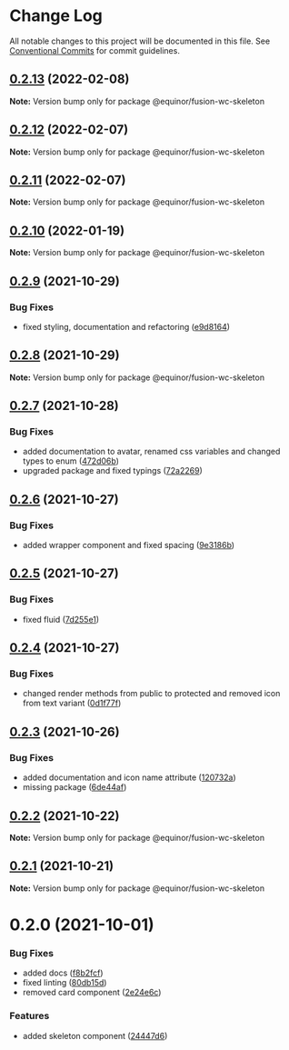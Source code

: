 # Change Log

All notable changes to this project will be documented in this file.
See [Conventional Commits](https://conventionalcommits.org) for commit guidelines.

## [0.2.13](https://github.com/equinor/fusion-web-components/compare/@equinor/fusion-wc-skeleton@0.2.12...@equinor/fusion-wc-skeleton@0.2.13) (2022-02-08)

**Note:** Version bump only for package @equinor/fusion-wc-skeleton





## [0.2.12](https://github.com/equinor/fusion-web-components/compare/@equinor/fusion-wc-skeleton@0.2.11...@equinor/fusion-wc-skeleton@0.2.12) (2022-02-07)

**Note:** Version bump only for package @equinor/fusion-wc-skeleton





## [0.2.11](https://github.com/equinor/fusion-web-components/compare/@equinor/fusion-wc-skeleton@0.2.10...@equinor/fusion-wc-skeleton@0.2.11) (2022-02-07)

**Note:** Version bump only for package @equinor/fusion-wc-skeleton





## [0.2.10](https://github.com/equinor/fusion-web-components/compare/@equinor/fusion-wc-skeleton@0.2.9...@equinor/fusion-wc-skeleton@0.2.10) (2022-01-19)

**Note:** Version bump only for package @equinor/fusion-wc-skeleton





## [0.2.9](https://github.com/equinor/fusion-web-components/compare/@equinor/fusion-wc-skeleton@0.2.8...@equinor/fusion-wc-skeleton@0.2.9) (2021-10-29)


### Bug Fixes

* fixed styling, documentation and refactoring ([e9d8164](https://github.com/equinor/fusion-web-components/commit/e9d816498e839419af1cbc86041584ee87e59d26))





## [0.2.8](https://github.com/equinor/fusion-web-components/compare/@equinor/fusion-wc-skeleton@0.2.7...@equinor/fusion-wc-skeleton@0.2.8) (2021-10-29)

**Note:** Version bump only for package @equinor/fusion-wc-skeleton





## [0.2.7](https://github.com/equinor/fusion-web-components/compare/@equinor/fusion-wc-skeleton@0.2.6...@equinor/fusion-wc-skeleton@0.2.7) (2021-10-28)


### Bug Fixes

* added documentation to avatar, renamed css variables and changed types to enum ([472d06b](https://github.com/equinor/fusion-web-components/commit/472d06b492642b87aea7c8d04fe2295f626ebb60))
* upgraded package and fixed typings ([72a2269](https://github.com/equinor/fusion-web-components/commit/72a226969cd30445d608cc98be1e61806886936d))





## [0.2.6](https://github.com/equinor/fusion-web-components/compare/@equinor/fusion-wc-skeleton@0.2.5...@equinor/fusion-wc-skeleton@0.2.6) (2021-10-27)


### Bug Fixes

* added wrapper component and fixed spacing ([9e3186b](https://github.com/equinor/fusion-web-components/commit/9e3186b5065ef04c354931fffaf68a293d905388))





## [0.2.5](https://github.com/equinor/fusion-web-components/compare/@equinor/fusion-wc-skeleton@0.2.4...@equinor/fusion-wc-skeleton@0.2.5) (2021-10-27)


### Bug Fixes

* fixed fluid ([7d255e1](https://github.com/equinor/fusion-web-components/commit/7d255e19609ca9d539e15d36b1c3216c6d046a21))





## [0.2.4](https://github.com/equinor/fusion-web-components/compare/@equinor/fusion-wc-skeleton@0.2.3...@equinor/fusion-wc-skeleton@0.2.4) (2021-10-27)


### Bug Fixes

* changed render methods from public to protected and removed icon from text variant ([0d1f77f](https://github.com/equinor/fusion-web-components/commit/0d1f77fa509c8db3f79c5a4360425a19c949297e))





## [0.2.3](https://github.com/equinor/fusion-web-components/compare/@equinor/fusion-wc-skeleton@0.2.2...@equinor/fusion-wc-skeleton@0.2.3) (2021-10-26)


### Bug Fixes

* added documentation and icon name attribute ([120732a](https://github.com/equinor/fusion-web-components/commit/120732a00448044f1b81694e3bd5496e324bc547))
* missing package ([6de44af](https://github.com/equinor/fusion-web-components/commit/6de44af69adb1b1ad99f81711995e75b86690fed))





## [0.2.2](https://github.com/equinor/fusion-web-components/compare/@equinor/fusion-wc-skeleton@0.2.1...@equinor/fusion-wc-skeleton@0.2.2) (2021-10-22)

**Note:** Version bump only for package @equinor/fusion-wc-skeleton





## [0.2.1](https://github.com/equinor/fusion-web-components/compare/@equinor/fusion-wc-skeleton@0.2.0...@equinor/fusion-wc-skeleton@0.2.1) (2021-10-21)

**Note:** Version bump only for package @equinor/fusion-wc-skeleton





# 0.2.0 (2021-10-01)


### Bug Fixes

* added docs ([f8b2fcf](https://github.com/equinor/fusion-web-components/commit/f8b2fcfeae46ce83526c9da0848002f96f20837b))
* fixed linting ([80db15d](https://github.com/equinor/fusion-web-components/commit/80db15d2aef631a5cbb46eab1c9b6ca9f886cce5))
* removed card component ([2e24e6c](https://github.com/equinor/fusion-web-components/commit/2e24e6c8aec443442d866378bab9e96fb7d0e845))


### Features

* added skeleton component ([24447d6](https://github.com/equinor/fusion-web-components/commit/24447d6e8c1714b3c08e887bcc398a4dca972e61))
